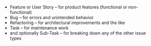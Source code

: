 - Feature or User Story – for product features (functional or non-functional)
- Bug – for errors and unintended behavior
- Refactoring – for architectural improvements and the like
- Task – for maintenance work 
- and optionally Sub-Task – for breaking down any of the other issue types
